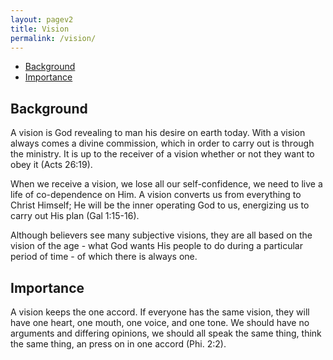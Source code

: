 ```yaml
---
layout: pagev2
title: Vision
permalink: /vision/
---
```

- [Background](#background)
- [Importance](#importance)

## Background

A vision is God revealing to man his desire on earth today. With a vision always comes a divine commission, which in order to carry out is through the ministry. It is up to the receiver of a vision whether or not they want to obey it (Acts 26:19).

When we receive a vision, we lose all our self-confidence, we need to live a life of co-dependence on Him. A vision converts us from everything to Christ Himself; He will be the inner operating God to us, energizing us to carry out His plan (Gal 1:15-16).

Although believers see many subjective visions, they are all based on the vision of the age - what God wants His people to do during a particular period of time - of which there is always one.

## Importance

A vision keeps the one accord. If everyone has the same vision, they will have one heart, one mouth, one voice, and one tone. We should have no arguments and differing opinions, we should all speak the same thing, think the same thing, an press on in one accord (Phi. 2:2).